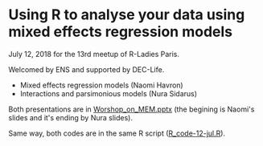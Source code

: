 # Using R to analyse your data using mixed effects regression models

July 12, 2018 for the 13rd meetup of R-Ladies Paris. 

Welcomed by ENS and supported by DEC-Life. 

* Mixed effects regression models (Naomi Havron)
* Interactions and parsimonious models (Nura Sidarus)

Both presentations are in [Worshop_on_MEM.pptx](https://github.com/rladies-paris/2018-07-12_Mixed_effect_regression_models/Workshop_on_MEM.pptx) (the begining is Naomi's slides and it's ending by Nura slides).

Same way, both codes are in the same R script ([R_code-12-jul.R](https://github.com/rladies-paris/2018-07-12_Mixed_effect_regression_models/R_code-12-jul.R)).
